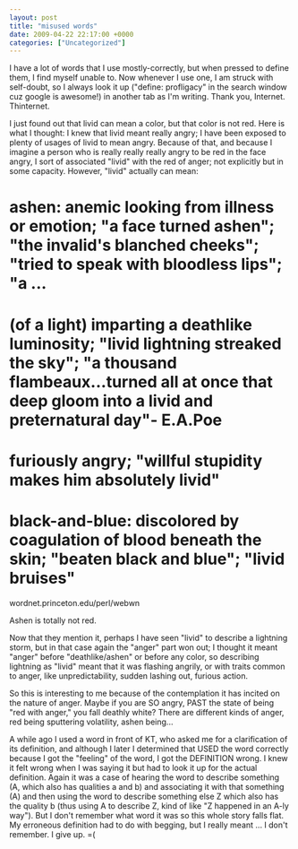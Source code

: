 ```yaml
---
layout: post
title: "misused words"
date: 2009-04-22 22:17:00 +0000
categories: ["Uncategorized"]
---
```


I have a lot of words that I use mostly-correctly, but when pressed to define them, I find myself unable to. Now whenever I use one, I am struck with self-doubt, so I always look it up ("define: profligacy" in the search window cuz google is awesome!) in another tab as I'm writing. Thank you, Internet. Thinternet.

I just found out that livid can mean a color, but that color is not red. Here is what I thought: I knew that livid meant really angry; I have been exposed to plenty of usages of livid to mean angry. Because of that, and because I imagine a person who is really really really angry to be red in the face angry, I sort of associated "livid" with the red of anger; not explicitly but in some capacity. However, "livid" actually can mean:
# ashen: anemic looking from illness or emotion; "a face turned ashen"; "the invalid's blanched cheeks"; "tried to speak with bloodless lips"; "a ...
# (of a light) imparting a deathlike luminosity; "livid lightning streaked the sky"; "a thousand flambeaux...turned all at once that deep gloom into a livid and preternatural day"- E.A.Poe
# furiously angry; "willful stupidity makes him absolutely livid"
# black-and-blue: discolored by coagulation of blood beneath the skin; "beaten black and blue"; "livid bruises"
wordnet.princeton.edu/perl/webwn

Ashen is totally not red. 

Now that they mention it, perhaps I have seen "livid" to describe a lightning storm, but in that case again the "anger" part won out; I thought it meant "anger" before "deathlike/ashen" or before any color, so describing lightning as "livid" meant that it was flashing angrily, or with traits common to anger, like unpredictability, sudden lashing out, furious action.

So this is interesting to me because of the contemplation it has incited on the nature of anger. Maybe if you are SO angry, PAST the state of being "red with anger," you fall deathly white? There are different kinds of anger, red being sputtering volatility, ashen being... 

A while ago I used a word in front of KT, who asked me for a clarification of its definition, and although I later I determined that USED the word correctly because I got the "feeling" of the word, I got the DEFINITION wrong. I knew it felt wrong when I was saying it but had to look it up for the actual definition. Again it was a case of hearing the word to describe something (A, which also has qualities a and b) and associating it with that something (A) and then using the word to describe something else Z which also has the quality b (thus using A to describe Z, kind of like "Z happened in an A-ly way"). But I don't remember what word it was so this whole story falls flat. My erroneous definition had to do with begging, but I really meant ... I don't remember. I give up. =(